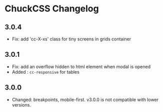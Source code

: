 # ChuckCSS Changelog

## 3.0.4

* Fix: add 'cc-X-xs' class for tiny screens in grids container


## 3.0.1

* Fix: add an overflow hidden to html element when modal is opened
* Added : `cc-responsive` for tables


## 3.0.0

* Changed: breakpoints, mobile-first. v3.0.0 is not compatible with lower versions.
